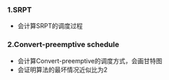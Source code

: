### 1.SRPT

* 会计算SRPT的调度过程

### 2.Convert-preemptive schedule

* 会计算Convert-preemptive的调度方式，会画甘特图
* 会证明算法的最坏情况近似比为2


